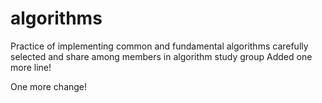# algorithms
Practice of implementing common and fundamental algorithms carefully selected and share among members in algorithm study group
Added one more line!

One more change!